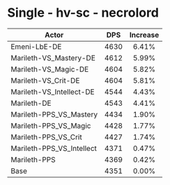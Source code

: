 # Single - hv-sc - necrolord
| Actor | DPS | Increase |
|---|:---:|:---:|
|Emeni-LbE-DE|4630|6.41%|
|Marileth-VS_Mastery-DE|4612|5.99%|
|Marileth-VS_Magic-DE|4604|5.82%|
|Marileth-VS_Crit-DE|4604|5.81%|
|Marileth-VS_Intellect-DE|4544|4.43%|
|Marileth-DE|4543|4.41%|
|Marileth-PPS_VS_Mastery|4434|1.90%|
|Marileth-PPS_VS_Magic|4428|1.77%|
|Marileth-PPS_VS_Crit|4427|1.74%|
|Marileth-PPS_VS_Intellect|4371|0.47%|
|Marileth-PPS|4369|0.42%|
|Base|4351|0.00%|
